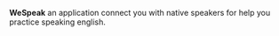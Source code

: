 **WeSpeak** an application connect you with native speakers for help you practice speaking english.
